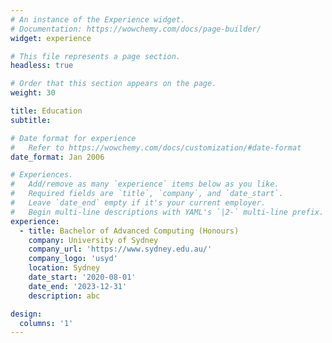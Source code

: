 ```yaml
---
# An instance of the Experience widget.
# Documentation: https://wowchemy.com/docs/page-builder/
widget: experience

# This file represents a page section.
headless: true

# Order that this section appears on the page.
weight: 30

title: Education
subtitle:

# Date format for experience
#   Refer to https://wowchemy.com/docs/customization/#date-format
date_format: Jan 2006

# Experiences.
#   Add/remove as many `experience` items below as you like.
#   Required fields are `title`, `company`, and `date_start`.
#   Leave `date_end` empty if it's your current employer.
#   Begin multi-line descriptions with YAML's `|2-` multi-line prefix.
experience:
  - title: Bachelor of Advanced Computing (Honours)
    company: University of Sydney
    company_url: 'https://www.sydney.edu.au/'
    company_logo: 'usyd'
    location: Sydney
    date_start: '2020-08-01'
    date_end: '2023-12-31'
    description: abc

design:
  columns: '1'
---
```


